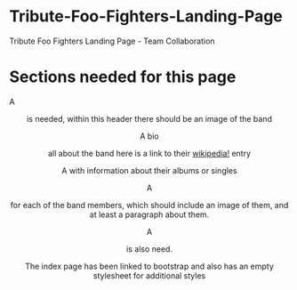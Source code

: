 # Tribute-Foo-Fighters-Landing-Page
Tribute Foo Fighters Landing Page - Team Collaboration

# Sections needed for this page

A <header> is needed, within this header there should be an image of the band
  
A bio <section> all about the band here is a link to their [wikipedia!](https://en.wikipedia.org/wiki/Foo_Fighters) entry
  
A <table> with information about their albums or singles
  
A <section> for each of the band members, which should include an image of them, and at least a paragraph about them.
  
A <footer> is also need.

The index page has been linked to bootstrap and also has an empty stylesheet for additional styles

